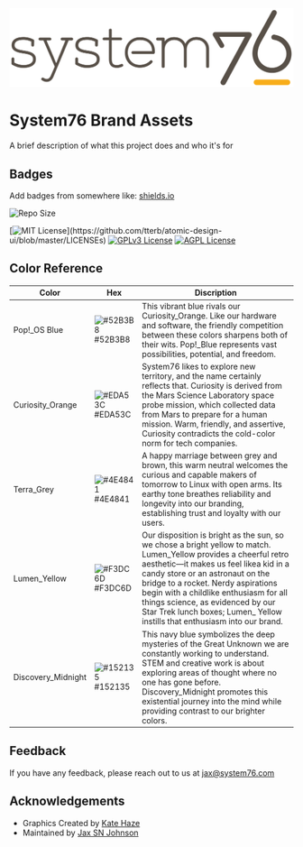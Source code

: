 
![Logo](https://raw.githubusercontent.com/system76/brand/master/System76%20branding/system76-logo_primary.svg)


# System76 Brand Assets

A brief description of what this project does and who it's for


## Badges

Add badges from somewhere like: [shields.io](https://shields.io/)

![Repo Size](https://img.shields.io/github/repo-size/system76/brand)

[![MIT License](https://img.shields.io/apm/l/atomic-design-ui.svg?)](https://github.com/tterb/atomic-design-ui/blob/master/LICENSEs)
[![GPLv3 License](https://img.shields.io/badge/License-GPL%20v3-yellow.svg)](https://opensource.org/licenses/)
[![AGPL License](https://img.shields.io/badge/license-AGPL-blue.svg)](http://www.gnu.org/licenses/agpl-3.0)

## Color Reference

| Color             | Hex                                                                | Discription |
| ----------------- | ------------------------------------------------------------------ | ----------- |
| Pop!_OS Blue | ![#52B3B8](https://via.placeholder.com/10/52B3B8?text=+) #52B3B8 | This vibrant blue rivals our Curiosity_Orange. Like our hardware and software, the friendly competition between these colors sharpens both of their wits. Pop!_Blue represents vast possibilities, potential, and freedom. |
| Curiosity_Orange | ![#EDA53C](https://via.placeholder.com/10/EDA53C?text=+) #EDA53C |  System76 likes to explore new territory, and the name certainly reflects that. Curiosity is derived from the Mars Science Laboratory space probe mission, which collected data from Mars to prepare for a human mission. Warm, friendly, and assertive, Curiosity contradicts the cold-color norm for tech companies. |
| Terra_Grey | ![#4E4841](https://via.placeholder.com/10/4E4841?text=+) #4E4841 | A happy marriage between grey and brown, this warm neutral welcomes the curious and capable makers of tomorrow to Linux with open arms. Its earthy tone breathes reliability and longevity into our branding, establishing trust and loyalty with our users. |
| Lumen_Yellow | ![#F3DC6D](https://via.placeholder.com/10/F3DC6D?text=+) #F3DC6D | Our disposition is bright as the sun, so we chose a bright yellow to match. Lumen_Yellow provides a cheerful retro aesthetic—it makes us feel likea kid in a candy store or an astronaut on the bridge to a rocket. Nerdy aspirations begin with a childlike enthusiasm for all things science, as evidenced by our Star Trek lunch boxes; Lumen_ Yellow instills that enthusiasm into our brand. |
| Discovery_Midnight | ![#152135](https://via.placeholder.com/10/152135?text=+) #152135 | This navy blue symbolizes the deep mysteries of the Great Unknown we are constantly working to understand. STEM and creative work is about exploring areas of thought where no one has gone before. Discovery_Midnight promotes this existential journey into the mind while providing contrast to our brighter colors. |


## Feedback

If you have any feedback, please reach out to us at jax@system76.com


## Acknowledgements

 - Graphics Created by [Kate Haze](https://katesawesomesite)
 - Maintained by [Jax SN Johnson](https://github.com/jaxsnjohnson)